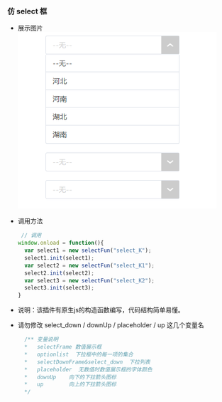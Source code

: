 ### 仿 select 框 
- 展示图片
![avatar](./images/show.jpg)

- 调用方法
  ```js
   // 调用
  window.onload = function(){
    var select1 = new selectFun("select_K");
    select1.init(select1);
    var select2 = new selectFun("select_K1");
    select2.init(select2);
    var select3 = new selectFun("select_K2");
    select3.init(select3);
  }
  ```
- 说明：该插件有原生js的构造函数编写，代码结构简单易懂。
- 请勿修改 select_down / downUp / placeholder / up 这几个变量名
  ```js
    /** 变量说明
    *   selectFrame 数值展示框 
    *   optionlist  下拉框中的每一项的集合
    *   selectDownFrame&select_down  下拉列表
    *   placeholder  无数值时数值展示框的字体颜色
    *   downUp    向下的下拉箭头图标
    *   up        向上的下拉箭头图标
    */
  ```